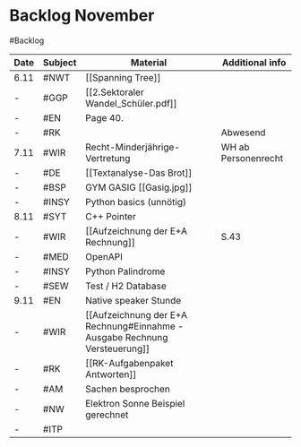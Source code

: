 # Backlog November
#Backlog 

| Date | Subject | Material                                                                   | Additional info     |
| ---- | ------- | -------------------------------------------------------------------------- | ------------------- |
| 6.11 | #NWT    | [[Spanning Tree]]                                                          |                     |
| -    | #GGP    | [[2.Sektoraler Wandel_Schüler.pdf]]                                        |                     |
| -    | #EN     | Page 40.                                                                   |                     |
| -    | #RK     |                                                                            | Abwesend            |
| 7.11 | #WIR    | Recht-Minderjährige-Vertretung                                             | WH ab Personenrecht |
| -    | #DE     | [[Textanalyse-Das Brot]]                                                   |                     |
| -    | #BSP    | GYM GASIG [[Gasig.jpg]]                                                    |                     |
| -    | #INSY   | Python basics (unnötig)                                                    |                     |
| 8.11 | #SYT    | C++ Pointer                                                                |                     |
| -    | #WIR    | [[Aufzeichnung der E+A Rechnung]]                                          | S.43                |
| -    | #MED    | OpenAPI                                                                    |                     |
| -    | #INSY   | Python Palindrome                                                          |                     |
| -    | #SEW    | Test / H2 Database                                                         |                     |
| 9.11 | #EN     | Native speaker Stunde                                                      |                     |
| -    | #WIR    | [[Aufzeichnung der E+A Rechnung#Einnahme - Ausgabe Rechnung Versteuerung]] |                     |
| -    | #RK     | [[RK-Aufgabenpaket Antworten]]                                             |                     |
| -    | #AM     | Sachen besprochen                                                          |                     |
| -    | #NW     | Elektron Sonne Beispiel gerechnet                                          |                     |
| -    | #ITP    |                                                                            |                     |
